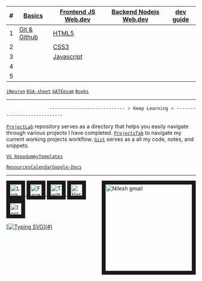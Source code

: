 <!--
<a href="https://github.com/VebGlitch/NoteBook" target="_blank" > <img align="left"  src="https://user-images.githubusercontent.com/109365075/232681066-b0a05bdb-be5e-48c4-b988-1532e82cbde0.png"  alt="NoteBook Banner" />  </a> 
`MERN` `MEAN`

---

-->



| # | [Basics](https://github.com/VebGlitch/NoteBook/tree/main/0.%20Basics)  	| [Frontend JS Web.dev](https://github.com/VebGlitch/NoteBook/tree/main/1.%20Frontend%20JS%20Web.dev)  	| [Backend Nodejs Web.dev](https://github.com/VebGlitch/NoteBook/tree/main/2.%20Backend%20Nodejs%20Web.dev)  	| [dev guide](https://github.com/VebGlitch/NoteBook/tree/main/3.%20dev%20guide) |
|--- |---	|---	|---	|--- |
| 1 | [Git & Github](https://github.com/VebGlitch/NoteBook/tree/main/0.%20Basics/1.%20git%20%26%20github)   	| [HTML5](https://github.com/VebGlitch/NoteBook/tree/main/1.%20Frontend%20JS%20Web.dev/1.%20HTML5)  	|   	|  
| 2 |   	| [CSS3](https://github.com/VebGlitch/NoteBook/tree/main/1.%20Frontend%20JS%20Web.dev/2.%20CSS3)  	|   	|
| 3 |   	| [Javascript ](https://github.com/VebGlitch/NoteBook/tree/main/1.%20Frontend%20JS%20Web.dev/3.%20Javascript)  	|   	| 
| 4 |   	|   	|   	|
| 5 |   	|   	|   	|


[`iNeuron`](https://github.com/VebGlitch/NoteBook/tree/main/iNeuron) [`DSA-sheet`](https://github.com/VebGlitch/NoteBook/tree/main/DSA-sheet) [`GATEexam`](https://github.com/VebGlitch/NoteBook/tree/main/GATEexam) [`Books`](https://github.com/VebGlitch/NoteBook/tree/main/Books)

---
                    ---------------------------- ⭐ Keep Learning ⭐ ----------------------------


[`ProjectLab`](https://github.com/VebGlitch/ProjectLab) repository serves as a directory that helps you easily navigate through various projects I have completed.
[`ProjectsTab`](https://github.com/VebGlitch?query=is%3Aopen+sort%3Acreated-asc&tab=projects) to navigate my current working projects workflow. [`Gist`](https://gist.github.com/VebGlitch) serves as a all my code, notes, and snippets. 

[`VG Repo`](https://github.com/VebGlitch/VebGlitch)[`dummyTemplates`](https://github.com/VebGlitch/VebGlitch/tree/main/dummyTemplates) 

[`Resources`](https://github.com/VebGlitch/NoteBook/blob/main/0.%20Basics/0.%20Resources.md)[`Calendar`](https://calendar.google.com/calendar/u/0/r?pli=1)[`Google-Docs`](https://docs.google.com/document/u/0/)


 
---
<!-- Connect with me  -->
<a href="#" target="_blank"> <img align="right" src="https://user-images.githubusercontent.com/83578068/190886850-029b2ce4-7b0d-47dd-8781-7092bee9b79e.png" alt="Nilesh gmail" width="230" border="10"/> </a>

<a href="https://www.linkedin.com/company/82633341" target="_blank"> <img src="https://user-images.githubusercontent.com/83578068/182090042-66a4d07a-19b3-4a0e-bb55-90433202f364.png" alt="LinkedIN" width="30" height="30" border="10"/>   <a href="https://www.facebook.com/vebglitch/" target="_blank"> <img  src="https://user-images.githubusercontent.com/83578068/182090072-f1ec00dd-05fa-46e5-92f9-6b91bda8cedf.png" alt="FaceBook" width="30" height="30" border="10"/> <a href="https://www.twitter.com/vebglitch" target="_blank"> <img  src="https://user-images.githubusercontent.com/83578068/182090162-2185eaae-fa13-46e7-9234-35e9aaae4a90.png" alt="Twitter" width="30" height="30" border="10"/> <a href="https://hashnode.com/@Vebglitch" target="_blank"> <img  src="https://user-images.githubusercontent.com/83578068/182090131-0eb5011a-7611-45c7-8e3a-42416d7a3100.png" alt="HashNode" width="30" height="30" border="10"/>
<a href="https://www.instagram.com/vebglitch" target="_blank"> <img  src="https://user-images.githubusercontent.com/83578068/182090113-295874ae-3dee-445c-831a-a42314543047.png" alt="Instagram" width="30" height="30" border="10"/>


 <!-- moving text -->

[![Typing SVG](https://readme-typing-svg.herokuapp.com?font=Montserrat&width=600&height=100&lines=thank+you+so+much%2C+have+a+great+day+!)](#)

<!-- End of the File by NileshNama NileshNama and MIT Licensed-->
